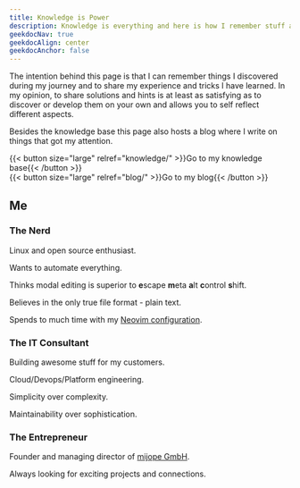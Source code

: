 ```yaml
---
title: Knowledge is Power
description: Knowledge is everything and here is how I remember stuff and share my experience in the area of Linux, CLI, DevOps, Programming, Cloud, and more
geekdocNav: true
geekdocAlign: center
geekdocAnchor: false
---
```


The intention behind this page is that I can remember things I discovered during my journey and to share my experience and tricks I have learned. In my opinion, to share solutions and hints is at least as satisfying as to discover or develop them on your own and allows you to self reflect different aspects.

Besides the knowledge base this page also hosts a blog where I write on things that got my attention.

{{< button size="large" relref="knowledge/" >}}Go to my knowledge base{{< /button >}}
\
{{< button size="large" relref="blog/" >}}Go to my blog{{< /button >}}

## Me

### The Nerd

Linux and open source enthusiast.

Wants to automate everything.

Thinks modal editing is superior to **e**scape **m**eta **a**lt **c**ontrol **s**hift.

Believes in the only true file format - plain text.

Spends to much time with my [Neovim configuration](https://github.com/Allaman/nvim/).

### The IT Consultant

Building awesome stuff for my customers.

Cloud/Devops/Platform engineering.

Simplicity over complexity.

Maintainability over sophistication.

### The Entrepreneur

Founder and managing director of [mijope GmbH](https://mijope.de).

Always looking for exciting projects and connections.
